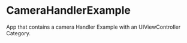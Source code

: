 CameraHandlerExample
====================

App that contains a camera Handler Example with an UIViewController Category. 

